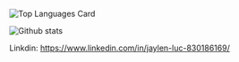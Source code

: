 ![Top Languages Card](https://github-readme-stats.vercel.app/api/top-langs/?username=JaylenLuc&hide=html&theme=nightowl)


![Github stats](https://github-readme-stats.vercel.app/api?username=JaylenLuc&theme=material-palenight&show_icons=true&count_private=true)


Linkdin: https://www.linkedin.com/in/jaylen-luc-830186169/
